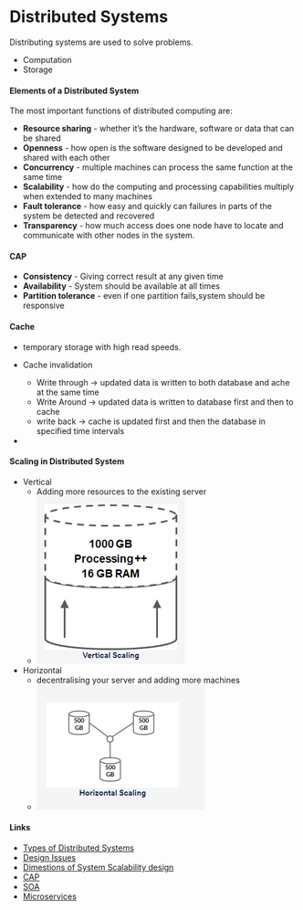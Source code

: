 # Distributed Systems

Distributing systems are used to solve problems.

- Computation
- Storage

#### Elements of a Distributed System

The most important functions of distributed computing are:

- **Resource sharing** - whether it’s the hardware, software or data that can be shared
- **Openness** - how open is the software designed to be developed and shared with each other
- **Concurrency** - multiple machines can process the same function at the same time
- **Scalability** - how do the computing and processing capabilities multiply when extended to many machines
- **Fault tolerance** - how easy and quickly can failures in parts of the system be detected and recovered
- **Transparency** - how much access does one node have to locate and communicate with other nodes in the system.

#### CAP

- **Consistency** - Giving correct result at any given time
- **Availability** - System should be available at all times
- **Partition tolerance** - even if one partition fails,system should be responsive

#### Cache

- temporary storage with high read speeds.
- Cache invalidation

  - Write through -> updated data is written to both database and ache at the same time
  - Write Around -> updated data is written to database first and then to cache
  - write back -> cache is updated first and then the database in specified time intervals

-

#### Scaling in Distributed System

- Vertical
  - Adding more resources to the existing server
  - ![Vertical Scaling](/SystemDesign/hld/Images/VerticalScaling.png)
- Horizontal
  - decentralising your server and adding more machines
  - ![Horizontal Scaling](/SystemDesign/hld/Images/HorizontalScaling.png)

#### Links

- [Types of Distributed Systems](https://www.confluent.io/learn/distributed-systems/)
- [Design Issues](https://www.geeksforgeeks.org/design-issues-of-distributed-system/)
- [Dimestions of System Scalability design](https://medium.com/@Pointnity_Network/three-dimensions-of-distributed-system-scalability-design-8e0319163c8d#:~:text=Scalability%20is%20an%20important%20indicator,two%20aspects%3A%20hardware%20and%20software)
- [CAP](https://mwhittaker.github.io/blog/an_illustrated_proof_of_the_cap_theorem/)
- [SOA](https://www.ibm.com/think/topics/soa#:~:text=SOA%2C%20or%20service%2Doriented%20architecture,perform%20deep%20integration%20each%20time)
- [Microservices](https://microservices.io/)
